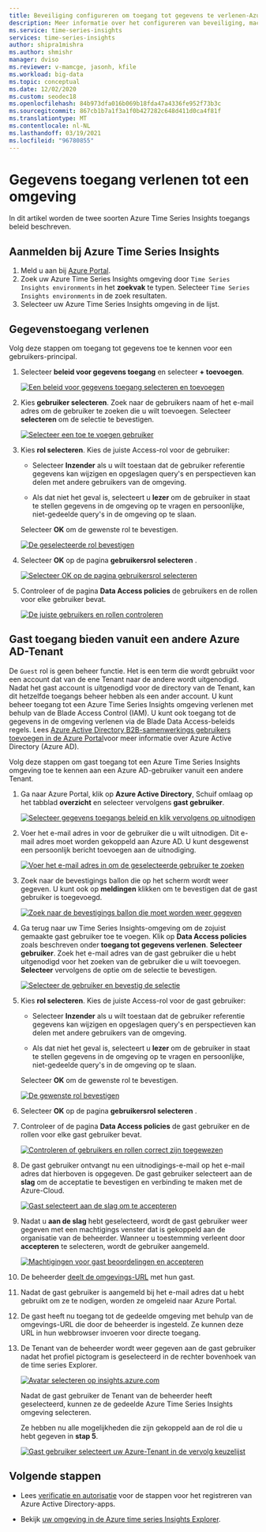 ```yaml
---
title: Beveiliging configureren om toegang tot gegevens te verlenen-Azure Time Series Insights | Microsoft Docs
description: Meer informatie over het configureren van beveiliging, machtigingen en het beheren van beleid voor gegevens toegang in uw Azure Time Series Insights omgeving.
ms.service: time-series-insights
services: time-series-insights
author: shipra1mishra
ms.author: shmishr
manager: dviso
ms.reviewer: v-mamcge, jasonh, kfile
ms.workload: big-data
ms.topic: conceptual
ms.date: 12/02/2020
ms.custom: seodec18
ms.openlocfilehash: 84b973dfa016b069b18fda47a4336fe952f73b3c
ms.sourcegitcommit: 867cb1b7a1f3a1f0b427282c648d411d0ca4f81f
ms.translationtype: MT
ms.contentlocale: nl-NL
ms.lasthandoff: 03/19/2021
ms.locfileid: "96780855"
---
```

# <a name="grant-data-access-to-an-environment"></a>Gegevens toegang verlenen tot een omgeving

In dit artikel worden de twee soorten Azure Time Series Insights toegangs beleid beschreven.

## <a name="sign-in-to-azure-time-series-insights"></a>Aanmelden bij Azure Time Series Insights

1. Meld u aan bij [Azure Portal](https://portal.azure.com/).
1. Zoek uw Azure Time Series Insights omgeving door `Time Series Insights environments` in het **zoekvak** te typen. Selecteer `Time Series Insights environments` in de zoek resultaten.
1. Selecteer uw Azure Time Series Insights omgeving in de lijst.

## <a name="grant-data-access"></a>Gegevenstoegang verlenen

Volg deze stappen om toegang tot gegevens toe te kennen voor een gebruikers-principal.

1. Selecteer **beleid voor gegevens toegang** en selecteer **+ toevoegen**.

    [![Een beleid voor gegevens toegang selecteren en toevoegen](media/data-access/data-access-select-add-button.png)](media/data-access/data-access-select-add-button.png#lightbox)

1. Kies **gebruiker selecteren**. Zoek naar de gebruikers naam of het e-mail adres om de gebruiker te zoeken die u wilt toevoegen. Selecteer **selecteren** om de selectie te bevestigen.

    [![Selecteer een toe te voegen gebruiker](media/data-access/data-access-select-user-to-confirm.png)](media/data-access/data-access-select-user-to-confirm.png#lightbox)

1. Kies **rol selecteren**. Kies de juiste Access-rol voor de gebruiker:

    * Selecteer **Inzender** als u wilt toestaan dat de gebruiker referentie gegevens kan wijzigen en opgeslagen query's en perspectieven kan delen met andere gebruikers van de omgeving.

    * Als dat niet het geval is, selecteert u **lezer** om de gebruiker in staat te stellen gegevens in de omgeving op te vragen en persoonlijke, niet-gedeelde query's in de omgeving op te slaan.

   Selecteer **OK** om de gewenste rol te bevestigen.

    [![De geselecteerde rol bevestigen](media/data-access/data-access-select-a-role.png)](media/data-access/data-access-select-a-role.png#lightbox)

1. Selecteer **OK** op de pagina **gebruikersrol selecteren** .

    [![Selecteer OK op de pagina gebruikersrol selecteren](media/data-access/data-access-confirm-user-and-role.png)](media/data-access/data-access-confirm-user-and-role.png#lightbox)

1. Controleer of de pagina **Data Access policies** de gebruikers en de rollen voor elke gebruiker bevat.

    [![De juiste gebruikers en rollen controleren](media/data-access/data-access-verify-and-confirm-assignments.png)](media/data-access/data-access-verify-and-confirm-assignments.png#lightbox)

## <a name="provide-guest-access-from-another-azure-ad-tenant"></a>Gast toegang bieden vanuit een andere Azure AD-Tenant

De `Guest` rol is geen beheer functie. Het is een term die wordt gebruikt voor een account dat van de ene Tenant naar de andere wordt uitgenodigd. Nadat het gast account is uitgenodigd voor de directory van de Tenant, kan dit hetzelfde toegangs beheer hebben als een ander account. U kunt beheer toegang tot een Azure Time Series Insights omgeving verlenen met behulp van de Blade Access Control (IAM). U kunt ook toegang tot de gegevens in de omgeving verlenen via de Blade Data Access-beleids regels. Lees [Azure Active Directory B2B-samenwerkings gebruikers toevoegen in de Azure Portal](../active-directory/external-identities/add-users-administrator.md)voor meer informatie over Azure Active Directory (Azure AD).

Volg deze stappen om gast toegang tot een Azure Time Series Insights omgeving toe te kennen aan een Azure AD-gebruiker vanuit een andere Tenant.

1. Ga naar Azure Portal, klik op  **Azure Active Directory**, Schuif omlaag op het tabblad **overzicht** en selecteer vervolgens **gast gebruiker**.

    [![Selecteer gegevens toegangs beleid en klik vervolgens op uitnodigen](media/data-access/data-access-invite-another-aad-tenant.png)](media/data-access/data-access-invite-another-aad-tenant.png#lightbox)

1. Voer het e-mail adres in voor de gebruiker die u wilt uitnodigen. Dit e-mail adres moet worden gekoppeld aan Azure AD. U kunt desgewenst een persoonlijk bericht toevoegen aan de uitnodiging.

    [![Voer het e-mail adres in om de geselecteerde gebruiker te zoeken](media/data-access/data-access-invite-guest-by-email.png)](media/data-access/data-access-invite-guest-by-email.png#lightbox)

1. Zoek naar de bevestigings ballon die op het scherm wordt weer gegeven. U kunt ook op **meldingen** klikken om te bevestigen dat de gast gebruiker is toegevoegd.

    [![Zoek naar de bevestigings ballon die moet worden weer gegeven](media/data-access/data-access-confirmation-bubble.png)](media/data-access/data-access-confirmation-bubble.png#lightbox)

1. Ga terug naar uw Time Series Insights-omgeving om de zojuist gemaakte gast gebruiker toe te voegen. Klik op **Data Access policies** zoals beschreven onder **toegang tot gegevens verlenen**. **Selecteer gebruiker**. Zoek het e-mail adres van de gast gebruiker die u hebt uitgenodigd voor het zoeken van de gebruiker die u wilt toevoegen. **Selecteer** vervolgens de optie om de selectie te bevestigen.

    [![Selecteer de gebruiker en bevestig de selectie](media/data-access/data-access-select-invited-person-confirmation.png)](media/data-access/data-access-select-invited-person-confirmation.png#lightbox)

1. Kies **rol selecteren**. Kies de juiste Access-rol voor de gast gebruiker:

    * Selecteer **Inzender** als u wilt toestaan dat de gebruiker referentie gegevens kan wijzigen en opgeslagen query's en perspectieven kan delen met andere gebruikers van de omgeving.

    * Als dat niet het geval is, selecteert u **lezer** om de gebruiker in staat te stellen gegevens in de omgeving op te vragen en persoonlijke, niet-gedeelde query's in de omgeving op te slaan.

   Selecteer **OK** om de gewenste rol te bevestigen.

    [![De gewenste rol bevestigen](media/data-access/data-access-select-ok-and-confirm.png)](media/data-access/data-access-select-ok-and-confirm.png#lightbox)

1. Selecteer **OK** op de pagina **gebruikersrol selecteren** .

1. Controleer of de pagina **Data Access policies** de gast gebruiker en de rollen voor elke gast gebruiker bevat.

    [![Controleren of gebruikers en rollen correct zijn toegewezen](media/data-access/data-access-confirm-invited-users-and-roles.png)](media/data-access/data-access-confirm-invited-users-and-roles.png#lightbox)

1. De gast gebruiker ontvangt nu een uitnodigings-e-mail op het e-mail adres dat hierboven is opgegeven. De gast gebruiker selecteert aan de **slag** om de acceptatie te bevestigen en verbinding te maken met de Azure-Cloud.

    [![Gast selecteert aan de slag om te accepteren](media/data-access/data-access-email-invitation.png)](media/data-access/data-access-email-invitation.png#lightbox)

1. Nadat u **aan de slag** hebt geselecteerd, wordt de gast gebruiker weer gegeven met een machtigings venster dat is gekoppeld aan de organisatie van de beheerder. Wanneer u toestemming verleent door **accepteren** te selecteren, wordt de gebruiker aangemeld.

    [![Machtigingen voor gast beoordelingen en accepteren](media/data-access/data-access-grant-permission-sign-in.png)](media/data-access/data-access-grant-permission-sign-in.png#lightbox)

1. De beheerder [deelt de omgevings-URL](time-series-insights-parameterized-urls.md) met hun gast.

1. Nadat de gast gebruiker is aangemeld bij het e-mail adres dat u hebt gebruikt om ze te nodigen, worden ze omgeleid naar Azure Portal.

1. De gast heeft nu toegang tot de gedeelde omgeving met behulp van de omgevings-URL die door de beheerder is ingesteld. Ze kunnen deze URL in hun webbrowser invoeren voor directe toegang.

1. De Tenant van de beheerder wordt weer gegeven aan de gast gebruiker nadat het profiel pictogram is geselecteerd in de rechter bovenhoek van de time series Explorer.

    [![Avatar selecteren op insights.azure.com](media/data-access/data-access-select-tenant-and-instance.png)](media/data-access/data-access-select-tenant-and-instance.png#lightbox)

    Nadat de gast gebruiker de Tenant van de beheerder heeft geselecteerd, kunnen ze de gedeelde Azure Time Series Insights omgeving selecteren.

    Ze hebben nu alle mogelijkheden die zijn gekoppeld aan de rol die u hebt gegeven in **stap 5**.

    [![Gast gebruiker selecteert uw Azure-Tenant in de vervolg keuzelijst](media/data-access/data-access-all-capabilities.png)](media/data-access/data-access-all-capabilities.png#lightbox)

## <a name="next-steps"></a>Volgende stappen

* Lees [verificatie en autorisatie](time-series-insights-authentication-and-authorization.md) voor de stappen voor het registreren van Azure Active Directory-apps.

* Bekijk [uw omgeving in de Azure time series Insights Explorer](./concepts-ux-panels.md).
